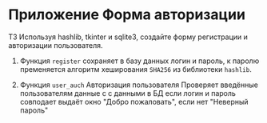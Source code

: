Приложение Форма авторизации
============================

ТЗ
     Используя hashlib, tkinter и sqlite3, создайте форму регистрации и авторизации пользователя.


1. Функция `register` 
    сохраняет в базу данных логин и пароль,
    к паролю пременяется алгоритм хеширования `SHA256`
    из библиотеки `hashlib`.

2. Функция `user_auch` Авторизация пользователя 
    Проверяет введённые пользователям данные с 
    с данными в БД если логин и пароль совподает 
    выдаёт окно "Добро пожаловать", если нет 
    "Неверный пароль"

